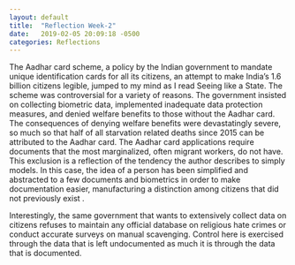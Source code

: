 ```yaml
---
layout: default
title:  "Reflection Week-2"
date:   2019-02-05 20:09:18 -0500
categories: Reflections
---
```


The Aadhar card scheme, a policy by the Indian government to mandate unique identification cards for all its citizens, an attempt to make India’s 1.6 billion citizens legible, jumped to my mind as I read Seeing like a State. The scheme was controversial for a variety of reasons. The government insisted on collecting biometric data, implemented inadequate data protection measures, and denied welfare benefits to those without the Aadhar card. The consequences of denying welfare benefits were devastatingly severe, so much so that half of all starvation related deaths since 2015 can be attributed to the Aadhar card. The Aadhar card applications require documents that the most marginalized, often migrant workers, do not have. This exclusion is a reflection of the tendency the author describes to simply models. In this case, the idea of a person has been simplified and abstracted to a few documents and biometrics in order to make documentation easier, manufacturing a distinction among citizens that did not previously exist . 

Interestingly, the same government that wants to extensively collect data on citizens refuses to maintain any official database on religious hate crimes or conduct accurate surveys on manual scavenging. Control here is exercised through the data that is left undocumented as much it is through the data that is documented. 
